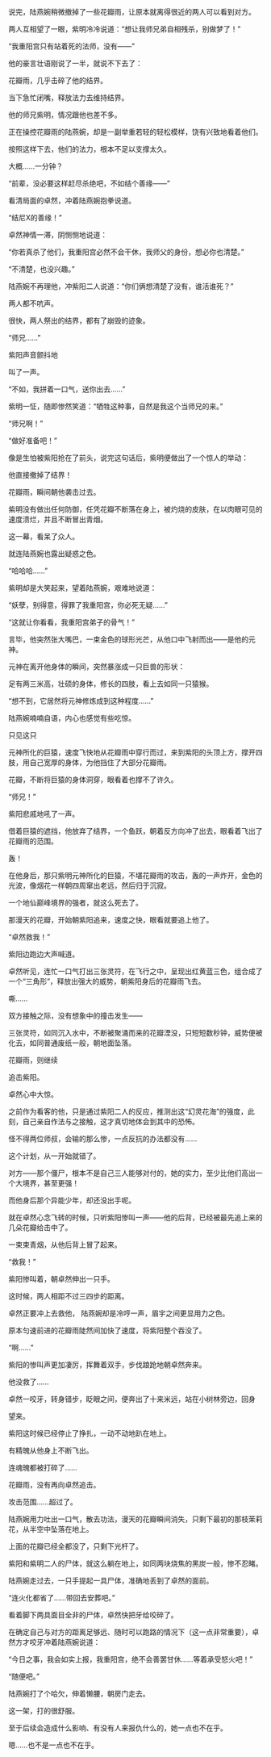 说完，陆燕婉稍微撤掉了一些花瓣雨，让原本就离得很近的两人可以看到对方。

两人互相望了一眼，紫明冷冷说道：“想让我师兄弟自相残杀，别做梦了！”

“我重阳宫只有站着死的法师，没有——”

他的豪言壮语刚说了一半，就说不下去了：

花瓣雨，几乎击碎了他的结界。

当下急忙闭嘴，释放法力去维持结界。

他的师兄紫明，情况跟他也差不多。

正在操控花瓣雨的陆燕婉，却是一副举重若轻的轻松模样，饶有兴致地看着他们。

按照这样下去，他们的法力，根本不足以支撑太久。

大概……一分钟？

“前辈，没必要这样赶尽杀绝吧，不如结个善缘——”

看清局面的卓然，冲着陆燕婉抱拳说道。

“结尼X的善缘！”

卓然神情一滞，阴恻恻地说道：

“你若真杀了他们，我重阳宫必然不会干休，我师父的身份，想必你也清楚。”

“不清楚，也没兴趣。”

陆燕婉不再理他，冲紫阳二人说道：“你们俩想清楚了没有，谁活谁死？”

两人都不吭声。

很快，两人祭出的结界，都有了崩毁的迹象。

“师兄……”

紫阳声音颤抖地

叫了一声。

“不如，我拼着一口气，送你出去……”

紫明一怔，随即惨然笑道：“牺牲这种事，自然是我这个当师兄的来。”

“师兄啊！”

“做好准备吧！”

像是生怕被紫阳抢在了前头，说完这句话后，紫明便做出了一个惊人的举动：

他直接撤掉了结界！

花瓣雨，瞬间朝他袭击过去。

紫明没有做出任何防御，任凭花瓣不断落在身上，被灼烧的皮肤，在以肉眼可见的速度溃烂，并且不断冒出青烟。

这一幕，看呆了众人。

就连陆燕婉也露出疑惑之色。

“哈哈哈……”

紫明却是大笑起来，望着陆燕婉，艰难地说道：

“妖孽，别得意，得罪了我重阳宫，你必死无疑……”

“这就让你看看，我重阳宫弟子的骨气！”

言毕，他突然张大嘴巴，一束金色的球形光芒，从他口中飞射而出——是他的元神。

元神在离开他身体的瞬间，突然暴涨成一只巨兽的形状：

足有两三米高，壮硕的身体，修长的四肢，看上去如同一只猿猴。

“想不到，它居然将元神修炼成到这种程度……”

陆燕婉喃喃自语，内心也感觉有些吃惊。

只见这只

元神所化的巨猿，速度飞快地从花瓣雨中穿行而过，来到紫阳的头顶上方，撑开四肢，用自己宽厚的身体，为他挡住了大部分花瓣雨。

花瓣，不断将巨猿的身体洞穿，眼看着也撑不了许久。

“师兄！”

紫阳悲戚地吼了一声。

借着巨猿的遮挡，他放弃了结界，一个鱼跃，朝着反方向冲了出去，眼看着飞出了花瓣雨的范围。

轰！

在他身后，那只紫明元神所化的巨猿，不堪花瓣雨的攻击，轰的一声炸开，金色的光波，像烟花一样朝四周窜出老远，然后归于沉寂。

一个地仙巅峰境界的强者，就这么死去了。

那漫天的花瓣，开始朝紫阳追来，速度之快，眼看就要追上他了。

“卓然救我！”

紫阳边跑边大声喊道。

卓然听见，连忙一口气打出三张灵符，在飞行之中，呈现出红黄蓝三色，组合成了一个“三角形”，释放出强大的威势，朝紫阳身后的花瓣雨飞去。

嘶……

双方接触之际，没有想象中的撞击发生——

三张灵符，如同沉入水中，不断被聚涌而来的花瓣湮没，只短短数秒钟，威势便被化去，如同普通废纸一般，朝地面坠落。

花瓣雨，则继续

追击紫阳。

卓然心中大惊。

之前作为看客的他，只是通过紫阳二人的反应，推测出这“幻灵花海”的强度，此刻，自己亲自作法与之接触，这才真切地体会到其中的恐怖。

怪不得两位师叔，会输的那么惨，一点反抗的办法都没有……

这个计划，从一开始就错了。

对方——那个僵尸，根本不是自己三人能够对付的，她的实力，至少比他们高出一个大境界，甚至更强！

而他身后那个异能少年，却还没出手呢。

就在卓然心念飞转的时候，只听紫阳惨叫一声——他的后背，已经被最先追上来的几朵花瓣给击中了。

一束束青烟，从他后背上冒了起来。

“救我！”

紫阳惨叫着，朝卓然伸出一只手。

这时候，两人相距不过三四步的距离。

卓然正要冲上去救他， 陆燕婉却是冷哼一声，眉宇之间更显用力之色。

原本匀速前进的花瓣雨陡然间加快了速度，将紫阳整个吞没了。

“啊……”

紫阳的惨叫声更加凄厉，挥舞着双手，步伐踉跄地朝卓然奔来。

他没救了……

卓然一咬牙，转身错步，眨眼之间，便奔出了十来米远，站在小树林旁边，回身

望来。

紫阳这时候已经停止了挣扎，一动不动地趴在地上。

有精魄从他身上不断飞出。

连魂魄都被打碎了……

花瓣雨，没有再向卓然追击。

攻击范围……超过了。

陆燕婉用力吐出一口气，散去功法，漫天的花瓣瞬间消失，只剩下最初的那枝茉莉花，从半空中坠落在地上。

上面的花瓣已经全都没了，只剩下光杆了。

紫阳和紫明二人的尸体，就这么躺在地上，如同两块烧焦的黑炭一般，惨不忍睹。

陆燕婉走过去，一只手提起一具尸体，准确地丢到了卓然的面前。

“连火化都省了……带回去安葬吧。”

看着脚下两具面目全非的尸体，卓然快把牙给咬碎了。

在确定自己与对方的距离足够远、随时可以跑路的情况下（这一点非常重要），卓然方才咬牙冲着陆燕婉说道：

“今日之事，我会如实上报，我重阳宫，绝不会善罢甘休……等着承受怒火吧！”

“随便吧。”

陆燕婉打了个哈欠，伸着懒腰，朝房门走去。

这一架，打的很舒服。

至于后续会造成什么影响、有没有人来报仇什么的，她一点也不在乎。

嗯……也不是一点也不在乎。
